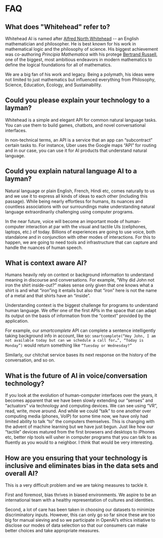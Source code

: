 # FAQ

## What does "Whitehead" refer to?

Whitehead AI is named after [Alfred North Whitehead](https://en.wikipedia.org/wiki/Alfred_North_Whitehead) -- an English mathematician and philosopher. He is best known for his work in mathematical logic and the philosophy of science. His biggest achievement was co-authoring _Principia Mathematica_ with his protege [Bertrand Russell](https://en.wikipedia.org/wiki/Bertrand_Russell), one of the biggest, most ambitious endeavors in modern mathematics to define the logical foundations for all of mathematics.

We are a big fan of his work and legacy. Being a polymath, his ideas were not limited to just mathematics but influenced everything from Philosophy, Science, Education, Ecology, and Sustainability.

## Could you please explain your technology to a layman?

Whitehead is a simple and elegant API for common natural language tasks. You can use them to build games, chatbots, and novel conversational interfaces.

In non-technical terms, an API is a service that an app can “subcontract” certain tasks to. For instance, Uber uses the Google maps “API” for routing and in our case, you can use it for AI products that understand natural language.

## Could you explain natural language AI to a layman?

Natural language or plain English, French, Hindi etc, comes naturally to us and we use it to express all kinds of ideas to each other \(including this passage\). While being nearly effortless for humans, its nuances and countless associations with our surroundings make understanding natural language extraordinarily challenging using computer programs.

In the near future, voice will become an important mode of human-computer interaction at par with the visual and tactile UIs \(cellphones, laptops, etc.\) of today. Billions of experiences are going to use voice, both standalone and in conjunction with other modes of interactions. For this to happen, we are going to need tools and infrastructure that can capture and handle the nuances of human speech.

## What is context aware AI?

Humans heavily rely on context or background information to understand meaning in discourse and conversations. For example, “Why did John not iron the shirt inside-out?” makes sense only given that one knows what a shirt is and what “iron”ing it entails but also that “iron” here is not the name of a metal and that shirts have an “inside”.

Understanding context is the biggest challenge for programs to understand human language. We offer one of the first APIs in the space that can adapt its output on the basis of information from the “context” provided by the application.

For example, our _smartcomplete_ API can complete a sentence intelligently taking background info in account, like so: `smartcomplete(“Hey John, I am not available today but can we schedule a call for…”, “Today is Monday”)` would return something like `“Tuesday or Wednesday?”`

Similarly, our chitchat service bases its next response on the history of the conversation, and so on.

## What is the future of AI in voice/conversation technology?

If you look at the evolution of human-computer interfaces over the years, it becomes apparent that we have been slowly extending our “senses” and “actuators” via technology and computing devices. We can see using “VR”, read, write, move around. And while we could “talk” to one another over computing media \(phones, VoIP\) for some time now, we have only had limited ability to talk “to” the computers themselves. This is changing with the advent of machine learning but we have just begun. Just like how our “tactile” devices matured from the first browsers and desktops to iPhones etc, better nlp tools will usher in computer programs that you can talk to as fluently as you would to a neighbor. I think that would be very interesting.

## How are you ensuring that your technology is inclusive and eliminates bias in the data sets and overall AI?

This is a very difficult problem and we are taking measures to tackle it.

First and foremost, bias thrives in biased environments. We aspire to be an international team with a healthy representation of cultures and identities.

Second, a lot of care has been taken in choosing our datasets to minimize discriminatory inputs. However, this can only go so far since these are too big for manual sieving and so we participate in OpenAI’s ethics initiative to disclose our modes of data selection so that our consumers can make better choices and take appropriate measures.
